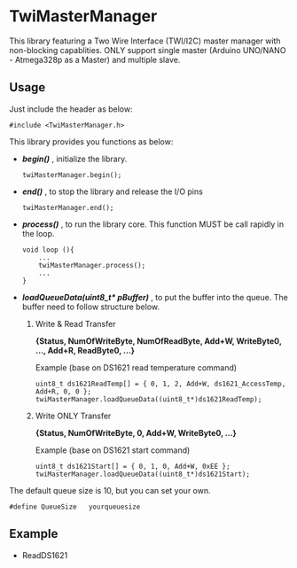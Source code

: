 # TwiMasterManager

This library featuring a Two Wire Interface (TWI/I2C) master manager with non-blocking capablities.
ONLY support single master (Arduino UNO/NANO - Atmega328p as a Master) and multiple slave.

## Usage

Just include the header as below:

`#include <TwiMasterManager.h>`

This library provides you functions as below:

- ***begin()*** , initialize the library.

	`twiMasterManager.begin();`

- ***end()*** , to stop the library and release the I/O pins

	`twiMasterManager.end();`

- ***process()*** , to run the library core. This function MUST be call rapidly in the loop.
	```
	void loop (){
		...
		twiMasterManager.process();
		...
	}
	```

- ***loadQueueData(uint8_t\* pBuffer)*** , to put the buffer into the queue. The buffer need to follow structure below.

	1) Write & Read Transfer
	
		**{Status, NumOfWriteByte, NumOfReadByte, Add+W, WriteByte0, ..., Add+R, ReadByte0, ...}**

		Example (base on DS1621 read temperature command)
		```
		uint8_t ds1621ReadTemp[] = { 0, 1, 2, Add+W, ds1621_AccessTemp, Add+R, 0, 0 };
		twiMasterManager.loadQueueData((uint8_t*)ds1621ReadTemp);
		```


	2) Write ONLY Transfer
	
		**{Status, NumOfWriteByte, 0, Add+W, WriteByte0, ...}**

		Example (base on DS1621 start command)
		```
		uint8_t ds1621Start[] = { 0, 1, 0, Add+W, 0xEE };
		twiMasterManager.loadQueueData((uint8_t*)ds1621Start);
		```

The default queue size is 10, but you can set your own.

	#define QueueSize	yourqueuesize

## Example

- ReadDS1621
